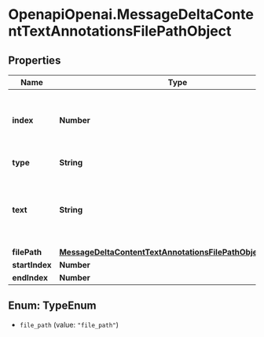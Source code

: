 # OpenapiOpenai.MessageDeltaContentTextAnnotationsFilePathObject

## Properties

Name | Type | Description | Notes
------------ | ------------- | ------------- | -------------
**index** | **Number** | The index of the annotation in the text content part. | 
**type** | **String** | Always &#x60;file_path&#x60;. | 
**text** | **String** | The text in the message content that needs to be replaced. | [optional] 
**filePath** | [**MessageDeltaContentTextAnnotationsFilePathObjectFilePath**](MessageDeltaContentTextAnnotationsFilePathObjectFilePath.md) |  | [optional] 
**startIndex** | **Number** |  | [optional] 
**endIndex** | **Number** |  | [optional] 



## Enum: TypeEnum


* `file_path` (value: `"file_path"`)




